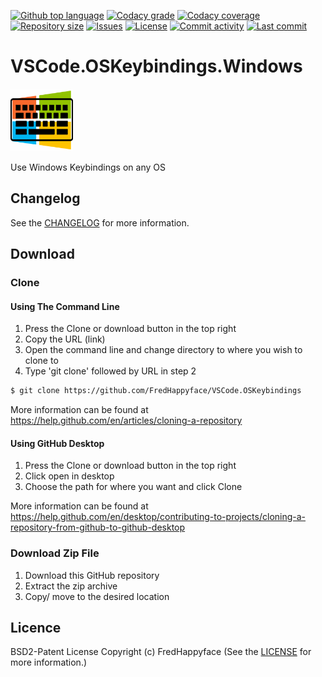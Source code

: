 <p float="left">
<a href="../../../"><img src="https://img.shields.io/github/languages/top/FredHappyface/VSCode.OSKeybindings.svg?style=flat-square" alt="Github top language"></a>
<a href="https://www.codacy.com/manual/FredHappyface/VSCode.OSKeybindings"><img src="https://img.shields.io/codacy/grade/[codacy-proj-id].svg?style=flat-square" alt="Codacy grade"></a>
<a href="https://www.codacy.com/manual/FredHappyface/VSCode.OSKeybindings"><img src="https://img.shields.io/codacy/coverage/[codacy-proj-id].svg?style=flat-square" alt="Codacy coverage"></a>
<a href="../../../"><img src="https://img.shields.io/github/repo-size/FredHappyface/VSCode.OSKeybindings.svg?style=flat-square" alt="Repository size"></a>
<a href="../../../issues"><img src="https://img.shields.io/github/issues/FredHappyface/VSCode.OSKeybindings.svg?style=flat-square" alt="Issues"></a>
<a href="/LICENSE.md"><img src="https://img.shields.io/github/license/FredHappyface/VSCode.OSKeybindings.svg?style=flat-square" alt="License"></a>
<a href="../../../commits/master"><img src="https://img.shields.io/github/commit-activity/m/FredHappyface/VSCode.OSKeybindings.svg?style=flat-square" alt="Commit activity"></a>
<a href="../../../commits/master"><img src="https://img.shields.io/github/last-commit/FredHappyface/VSCode.OSKeybindings.svg?style=flat-square" alt="Last commit"></a>
</p>

# VSCode.OSKeybindings.Windows

<img src="../icons/Windows.png" alt="Project Icon" width="100">

Use Windows Keybindings on any OS


## Changelog
See the [CHANGELOG](/CHANGELOG.md) for more information.

## Download
### Clone
#### Using The Command Line
1. Press the Clone or download button in the top right
2. Copy the URL (link)
3. Open the command line and change directory to where you wish to
clone to
4. Type 'git clone' followed by URL in step 2
```bash
$ git clone https://github.com/FredHappyface/VSCode.OSKeybindings
```

More information can be found at
<https://help.github.com/en/articles/cloning-a-repository>

#### Using GitHub Desktop
1. Press the Clone or download button in the top right
2. Click open in desktop
3. Choose the path for where you want and click Clone

More information can be found at
<https://help.github.com/en/desktop/contributing-to-projects/cloning-a-repository-from-github-to-github-desktop>

### Download Zip File

1. Download this GitHub repository
2. Extract the zip archive
3. Copy/ move to the desired location


## Licence
BSD2-Patent License
Copyright (c) FredHappyface
(See the [LICENSE](../LICENSE.md) for more information.)
